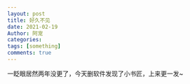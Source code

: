 ```yaml
---
layout: post
title: 好久不见
date: 2021-02-19
Author: 阿宠
categories: 
tags: [something]
comments: true
--- 
```



一眨眼居然两年没更了，今天删软件发现了小书匠，上来更一发~